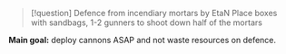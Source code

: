>[!question] Defence from incendiary mortars by EtaN
>Place boxes with sandbags, 1-2 gunners to shoot down half of the mortars

**Main goal:** deploy cannons ASAP and not waste resources on defence.